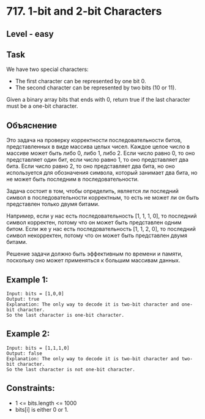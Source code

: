 # 717. 1-bit and 2-bit Characters


## Level - easy


## Task
We have two special characters:
- The first character can be represented by one bit 0.
- The second character can be represented by two bits (10 or 11).

Given a binary array bits that ends with 0, return true if the last character must be a one-bit character.


## Объяснение
Это задача на проверку корректности последовательности битов, представленных в виде массива целых чисел. 
Каждое целое число в массиве может быть либо 0, либо 1, либо 2. 
Если число равно 0, то оно представляет один бит, если число равно 1, то оно представляет два бита. 
Если число равно 2, то оно представляет два бита, но оно используется для обозначения символа, 
который занимает два бита, но не может быть последним в последовательности.

Задача состоит в том, чтобы определить, является ли последний символ в последовательности корректным, 
то есть не может ли он быть представлен только двумя битами.

Например, если у нас есть последовательность [1, 1, 1, 0], то последний символ корректен, 
потому что он может быть представлен одним битом. Если же у нас есть последовательность [1, 1, 2, 0], 
то последний символ некорректен, потому что он может быть представлен двумя битами.

Решение задачи должно быть эффективным по времени и памяти, поскольку оно может применяться к большим массивам данных.


## Example 1:
````
Input: bits = [1,0,0]
Output: true
Explanation: The only way to decode it is two-bit character and one-bit character.
So the last character is one-bit character.
````


## Example 2:
````
Input: bits = [1,1,1,0]
Output: false
Explanation: The only way to decode it is two-bit character and two-bit character.
So the last character is not one-bit character.
````


## Constraints:
- 1 <= bits.length <= 1000
- bits[i] is either 0 or 1.